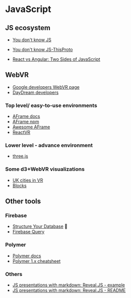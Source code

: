 # JavaScript

## JS ecosystem

* [You don't know JS](https://github.com/getify/You-Dont-Know-JS "You don't know JS - online books") 
* [You don't know JS-ThisProto](https://github.com/getify/You-Dont-Know-JS/blob/master/this%20%26%20object%20prototypes/ch1.md "this & Object Prototypes")

* [React vs Angular: Two Sides of JavaScript](https://blog.prototypr.io/react-vs-angular-two-sides-of-javascript-b850de22b413)

## WebVR

* [Google developers WebVR page](https://developers.google.com/web/fundamentals/vr/)
* [DayDream developers](https://vr.google.com/daydream/developers/)

### Top level/ easy-to-use environments

* [AFrame docs](https://aframe.io/docs/0.5.0/introduction/)
* [AFrame npm](https://www.npmjs.com/package/aframe)
* [Awesome AFrame](https://github.com/aframevr/awesome-aframe "A collection of awesome resources for the A-Frame WebVR framework.")
* [ReactVR](https://facebook.github.io/react-vr/)

### Lower level - advance environment

* [three.js](https://threejs.org/docs/index.html#manual/introduction/Creating-a-scene)

### Some d3+WebVR visualizations

* [UK cities in VR](http://almossawi.com/aframe-d3-visualization/)
* [Blocks](http://blockbuilder.org/search#text=aframe)

## Other tools

### Firebase

* [Structure Your Database](https://firebase.google.com/docs/database/web/structure-data) :notebook:
* [Firebase Query](https://firebase.google.com/docs/reference/js/firebase.database.Query)

### Polymer

* [Polymer docs]()
* [Polymer 1.x cheatsheet](https://meowni.ca/posts/polymer-cheatsheet/)

### Others

* [JS presentations with markdown: Reveal.JS - example](http://lab.hakim.se/reveal-js/#/ "RevealJS")
* [JS presentations with markdown: Reveal.JS - README](https://github.com/hakimel/reveal.js "RevealJS README")
